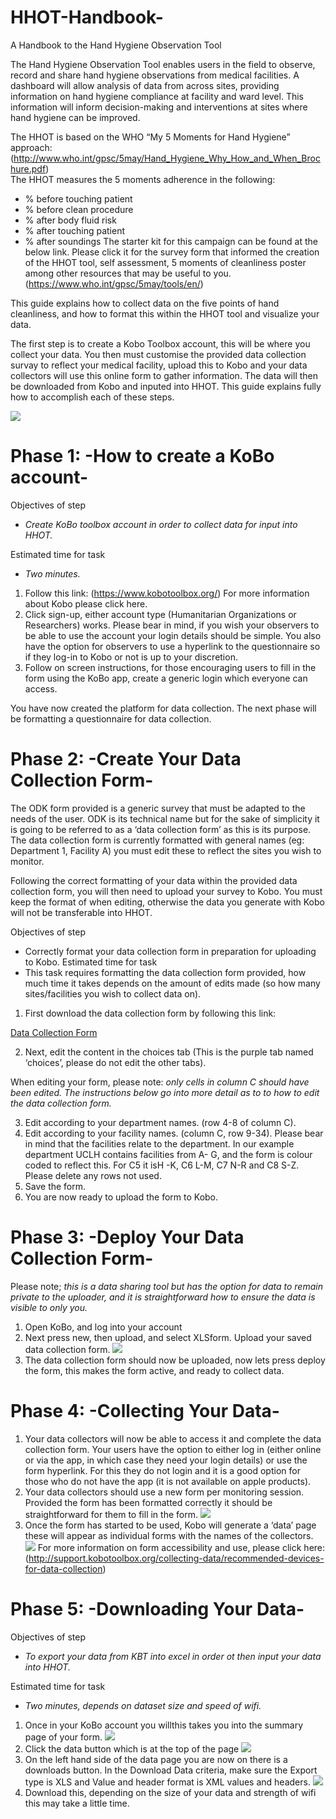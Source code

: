 # HHOT-Handbook-
A Handbook to the Hand Hygiene Observation Tool

The Hand Hygiene Observation Tool enables users in the field to observe, record and share hand hygiene observations from medical facilities. A dashboard will allow analysis of data from across sites, providing information on hand hygiene compliance at facility and ward level. This information will inform decision-making and interventions at sites where hand hygiene can be improved.

The HHOT is based on the WHO “My 5 Moments for Hand Hygiene” approach: (http://www.who.int/gpsc/5may/Hand_Hygiene_Why_How_and_When_Brochure.pdf)  
The HHOT measures the  5 moments adherence in the following: 
* % before touching patient
* % before clean procedure 
* % after body fluid risk 
* % after touching patient 
* % after soundings 
The starter kit for this campaign can be found at the below link. Please click it for the survey form that informed the creation of the HHOT tool, self assessment, 5 moments of cleanliness poster among other resources that may be useful to you. 
(https://www.who.int/gpsc/5may/tools/en/) 

This guide explains how to collect data on the five points of hand cleanliness, and how to format this within the HHOT tool and visualize your data. 

The first step is to create a Kobo Toolbox account, this will be where you collect your data. You then must customise the provided data collection survay to reflect your medical facility, upload this to Kobo and your data collectors will use this online form to gather information. The data will then be downloaded from Kobo and inputed into HHOT. 
This guide explains fully how to accomplish each of these steps. 

![](Screenshots%20folder/1%20HHOT%20in%20use.png)

# Phase 1: -How to create a KoBo account- 

Objectives of step
* *Create KoBo toolbox account in order to collect data for input into HHOT.*

Estimated time for task
* *Two minutes.*

1. Follow this link: (https://www.kobotoolbox.org/) For more information about Kobo please click here.
2. Click sign-up, either account type (Humanitarian Organizations or Researchers) works. Please bear in mind, if you wish your observers to be able to use the account your login details should be simple. You also have the option for observers to use a hyperlink to the questionnaire so if they log-in to Kobo or not is up to your discretion.  
3. Follow on screen instructions, for those encouraging users to fill in the form using the KoBo app, create a generic login which everyone can access. 

You have now created the platform for data collection. The next phase will be formatting a questionnaire for data collection. 

# Phase 2: -Create Your Data Collection Form- 

The ODK form provided is a generic survey that must be adapted to the needs of the user. ODK is its technical name but for the sake of simplicity it is going to be referred to as a ‘data collection form’ as this is its purpose. The data collection form is currently formatted with general names (eg: Department 1, Facility A) you must edit these to reflect the sites you wish to monitor. 

Following the correct formatting of your data within the provided data collection form, you will then need to upload your survey to Kobo. You must keep the format of when editing, otherwise the data you generate with Kobo will not be transferable into HHOT. 

Objectives of step
* Correctly format your data collection form in preparation for uploading to Kobo. 
Estimated time for task
* This task requires formatting the data collection  form provided, how much time it takes depends on the amount of edits made (so how many sites/facilities you wish to collect data on). 

1. First download the data collection form by following this link: 

[Data Collection Form](HHOT-Handbook/blob/master/Data%20Collection%20Form.xlsx)

2. Next, edit the content in the choices tab (This is the purple tab named ‘choices’, please do not edit the other tabs).

When editing your form, please note: *only cells in column C should have been edited. The instructions below go into more detail as to to how to edit the data collection form.* 

3. Edit according to your department names. (row 4-8 of column C).
4. Edit according to your facility names. (column C, row 9-34). Please bear in mind that the facilities relate to the department. In our example department UCLH contains facilities from A- G, and the form is colour coded to reflect this. For C5 it isH -K, C6 L-M, C7 N-R and C8 S-Z.  Please delete any rows not used. 
5. Save the form. 
6. You are now ready to upload the form to Kobo. 

# Phase 3: -Deploy Your Data Collection Form- 
Please note; *this is a data sharing tool but has the option for data to remain private to the uploader, and it is straightforward how to ensure the data is visible to only you.*

1. Open KoBo, and log into your account 
2. Next press new, then upload, and select XLSform. Upload your saved data collection form. 
![](Screenshots%20folder/2%20Upload%20XLSForm.png)
3. The data collection form should now be uploaded, now lets press deploy the form, this makes the form active, and ready to collect data.

# Phase 4: -Collecting Your Data-
1. Your data collectors will now be able to access it and complete the data collection form. Your users have the option to either log in (either online or via the app, in which case they need your login details) or use the form hyperlink. For this they do not login and it is a good option for those who do not have the app (it is not available on apple products). 
2. Your data collectors should use a new form per monitoring session. Provided the form has been formatted correctly it should be straightforward for them to fill in the form.
![](Screenshots%20folder/3%20deploy%20form.png)
3. Once the form has started to be used, Kobo will generate a ‘data’ page these will appear as individual forms with the names of the collectors.  
![](Screenshots%20folder/4%20example%20of%20form%20in%20use.png)
For more information on form accessibility and use, please click here: (http://support.kobotoolbox.org/collecting-data/recommended-devices-for-data-collection) 

# Phase 5: -Downloading Your Data-
Objectives of step
* *To export your data from KBT into excel in order ot then input your data into HHOT.* 

Estimated time for task
* *Two minutes, depends on dataset size and speed of wifi.*

1. Once in your KoBo account you willthis takes you into the summary page of your form. 
![](Screenshots%20folder/5%20data%20section%20shown.png)
2. Click the data button which is at the top of the page 
![](Screenshots%20folder/6%20inside%20data%20section.png)
3. On the left hand side of the data page you are now on there is a downloads button. In the Download Data criteria, make sure the Export type is XLS and Value and header format is XML values and headers. 
![](Screenshots%20folder/7%20downloading%20from%20kobo.png)
4. Download this, depending on the size of your data and strength of wifi this may take a little time. 

